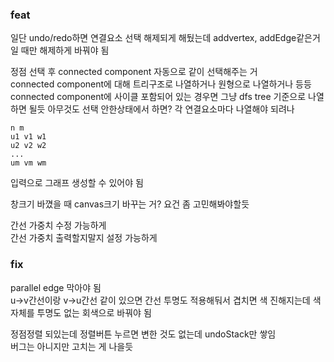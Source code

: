 ### feat
일단 undo/redo하면 연결요소 선택 해제되게 해뒀는데 addvertex, addEdge같은거일 때만 해제하게 바꿔야 됨

정점 선택 후 connected component 자동으로 같이 선택해주는 거   
connected component에 대해 트리구조로 나열하거나 원형으로 나열하거나 등등   
connected component에 사이클 포함되어 있는 경우면 그냥 dfs tree 기준으로 나열하면 될듯
아무것도 선택 안한상태에서 하면? 각 연결요소마다 나열해야 되려나

```
n m
u1 v1 w1
u2 v2 w2
...
um vm wm
```
입력으로 그래프 생성할 수 있어야 됨   

창크기 바꼈을 때 canvas크기 바꾸는 거? 요건 좀 고민해봐야할듯   

간선 가중치 수정 가능하게   
간선 가중치 출력할지말지 설정 가능하게   

### fix
parallel edge 막아야 됨   
u->v간선이랑 v->u간선 같이 있으면 간선 투명도 적용해둬서 겹치면 색 진해지는데 색자체를 투명도 없는 회색으로 바꿔야 됨   

정점정렬 되있는데 정렬버튼 누르면 변한 것도 없는데 undoStack만 쌓임   
버그는 아니지만 고치는 게 나을듯   